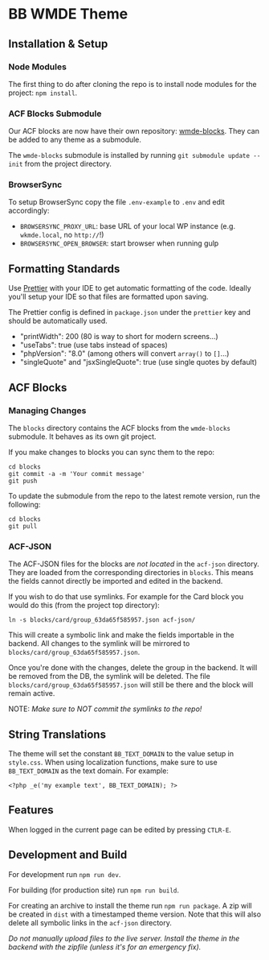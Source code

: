 # BB WMDE Theme

## Installation & Setup

### Node Modules

The first thing to do after cloning the repo is to install node modules for the project: `npm install`.

### ACF Blocks Submodule

Our ACF blocks are now have their own repository: [wmde-blocks](https://bitbucket.org/bbteam2016/wmde-blocks/). They can be added to any theme as a submodule.

The `wmde-blocks` submodule is installed by running `git submodule update --init` from the project directory.

### BrowserSync

To setup BrowserSync copy the file `.env-example` to `.env` and edit accordingly:

- `BROWSERSYNC_PROXY_URL`: base URL of your local WP instance (e.g. `wkmde.local`, no `http://`!)
- `BROWSERSYNC_OPEN_BROWSER`: start browser when running gulp

## Formatting Standards

Use [Prettier](https://prettier.io) with your IDE to get automatic formatting of the code. Ideally you'll setup your IDE so that files are formatted upon saving.

The Prettier config is defined in `package.json` under the `prettier` key and should be automatically used.

- "printWidth": 200 (80 is way to short for modern screens...)
- "useTabs": true (use tabs instead of spaces)
- "phpVersion": "8.0" (among others will convert `array()` to `[]`...)
- "singleQuote" and "jsxSingleQuote": true (use single quotes by default)

## ACF Blocks

### Managing Changes

The `blocks` directory contains the ACF blocks from the `wmde-blocks` submodule. It behaves as its own git project.

If you make changes to blocks you can sync them to the repo:

```
cd blocks
git commit -a -m 'Your commit message'
git push
```

To update the submodule from the repo to the latest remote version, run the following:

```
cd blocks
git pull
```

### ACF-JSON

The ACF-JSON files for the blocks are _not located_ in the `acf-json` directory. They are loaded from the corresponding directories in `blocks`. This means the fields cannot directly be imported and edited in the backend.

If you wish to do that use symlinks. For example for the Card block you would do this (from the project top directory):

```
ln -s blocks/card/group_63da65f585957.json acf-json/

```

This will create a symbolic link and make the fields importable in the backend. All changes to the symlink will be mirrored to `blocks/card/group_63da65f585957.json`.

Once you're done with the changes, delete the group in the backend. It will be removed from the DB, the symlink will be deleted. The file `blocks/card/group_63da65f585957.json` will still be there and the block will remain active.

NOTE: _Make sure to NOT commit the symlinks to the repo!_

## String Translations

The theme will set the constant `BB_TEXT_DOMAIN` to the value setup in `style.css`. When using localization functions, make sure to use `BB_TEXT_DOMAIN` as the text domain. For example:

`<?php _e('my example text', BB_TEXT_DOMAIN); ?>`

## Features

When logged in the current page can be edited by pressing `CTLR-E`.

## Development and Build

For development run `npm run dev`.

For building (for production site) run `npm run build`.

For creating an archive to install the theme run `npm run package`. A zip will be created in `dist` with a timestamped theme version. Note that this will also delete all symbolic links in the `acf-json` directory.

_Do not manually upload files to the live server. Install the theme in the backend with the zipfile (unless it's for an emergency fix)._
